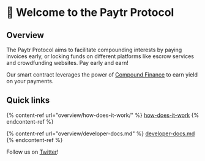 # 👋 Welcome to the Paytr Protocol

## Overview

The Paytr Protocol aims to facilitate compounding interests by paying invoices early, or locking funds on different platforms like escrow services and crowdfunding websites. Pay early and earn!

Our smart contract leverages the power of [Compound Finance](https://compound.finance/) to earn yield on your payments.

## Quick links

{% content-ref url="overview/how-does-it-work/" %}
[how-does-it-work](overview/how-does-it-work/)
{% endcontent-ref %}

{% content-ref url="overview/developer-docs.md" %}
[developer-docs.md](overview/developer-docs.md)
{% endcontent-ref %}

Follow us on [Twitter](https://twitter.com/paytr\_protocol)!
